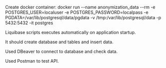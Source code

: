 Create docker container:
docker run --name anonymization_data --rm -e POSTGRES_USER=localuser -e POSTGRES_PASSWORD=localpass 
-e PGDATA=/var/lib/postgresql/data/pgdata 
-v /tmp:/var/lib/postgresql/data -p 5432:5432 -it postgres

Liquibase scripts executes automatically on application startup.

It should create database and tables and insert data.

Used DBeaver to connect to database and check data.

Used Postman to test API.

